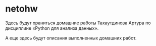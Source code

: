 # netohw

Здесь будут храниться домашние работы Тахаутдинова Артура по дисциплине «Python для анализа данных».

А еще здесь будут описания выполненных домашних работ.
